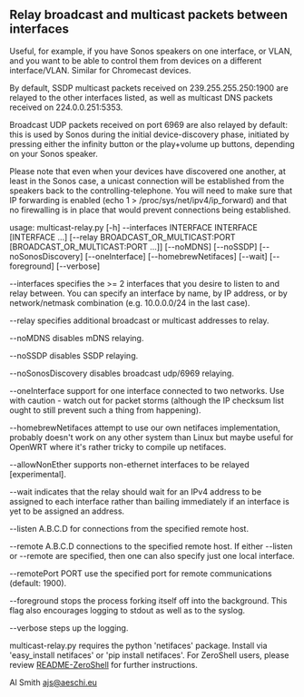 Relay broadcast and multicast packets between interfaces
--------------------------------------------------------

Useful, for example, if you have Sonos speakers on one interface, or VLAN,
and you want to be able to control them from devices on a different
interface/VLAN. Similar for Chromecast devices.

By default, SSDP multicast packets received on 239.255.255.250:1900 are
relayed to the other interfaces listed, as well as multicast DNS packets
received on 224.0.0.251:5353.

Broadcast UDP packets received on port 6969 are also relayed by default:
this is used by Sonos during the initial device-discovery phase, initiated
by pressing either the infinity button or the play+volume up buttons,
depending on your Sonos speaker.

Please note that even when your devices have discovered one another, at
least in the Sonos case, a unicast connection will be established from
the speakers back to the controlling-telephone. You will need to make sure
that IP forwarding is enabled (echo 1 > /proc/sys/net/ipv4/ip_forward) and
that no firewalling is in place that would prevent connections being
established.

usage: multicast-relay.py [-h] --interfaces INTERFACE INTERFACE [INTERFACE ...] [--relay BROADCAST_OR_MULTICAST:PORT [BROADCAST_OR_MULTICAST:PORT ...]] [--noMDNS] [--noSSDP] [--noSonosDiscovery] [--oneInterface] [--homebrewNetifaces] [--wait] [--foreground] [--verbose]

--interfaces specifies the >= 2 interfaces that you desire to listen to and
relay between. You can specify an interface by name, by IP address, or by
network/netmask combination (e.g. 10.0.0.0/24 in the last case).

--relay specifies additional broadcast or multicast addresses to relay.

--noMDNS disables mDNS relaying.

--noSSDP disables SSDP relaying.

--noSonosDiscovery disables broadcast udp/6969 relaying.

--oneInterface support for one interface connected to two networks. Use with
caution - watch out for packet storms (although the IP checksum list ought
to still prevent such a thing from happening).

--homebrewNetifaces attempt to use our own netifaces implementation, probably
doesn't work on any other system than Linux but maybe useful for OpenWRT where
it's rather tricky to compile up netifaces.

--allowNonEther supports non-ethernet interfaces to be relayed [experimental].

--wait indicates that the relay should wait for an IPv4 address to be assigned
to each interface rather than bailing immediately if an interface is yet to be
assigned an address.

--listen A.B.C.D for connections from the specified remote host.

--remote A.B.C.D connections to the specified remote host. If either --listen or
    --remote are specified, then one can also specify just one local interface.

--remotePort PORT use the specified port for remote communications (default: 1900).

--foreground stops the process forking itself off into the background. This
flag also encourages logging to stdout as well as to the syslog.

--verbose steps up the logging.

multicast-relay.py requires the python 'netifaces' package. Install via
'easy_install netifaces' or 'pip install netifaces'. For ZeroShell users,
please review [README-ZeroShell](README-ZeroShell.md) for further instructions.

Al Smith <ajs@aeschi.eu>

